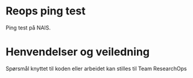 # Reops ping test

Ping test på NAIS.

# Henvendelser og veiledning

Spørsmål knyttet til koden eller arbeidet kan stilles til Team ResearchOps